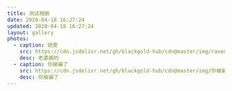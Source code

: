 ```yaml
---
title: 测试相册
date: 2020-04-18 16:27:24
updated: 2020-04-18 16:27:24
layout: gallery
photos:
  - caption: 锐雯
    src: https://cdn.jsdelivr.net/gh/blackgold-hub/cdn@master/img/raven.png
    desc: 老婆画的
  - caption: 你被骗了
    src: https://cdn.jsdelivr.net/gh/blackgold-hub/cdn@master/img/你被骗了.png
    desc: 你被骗了
---
```

